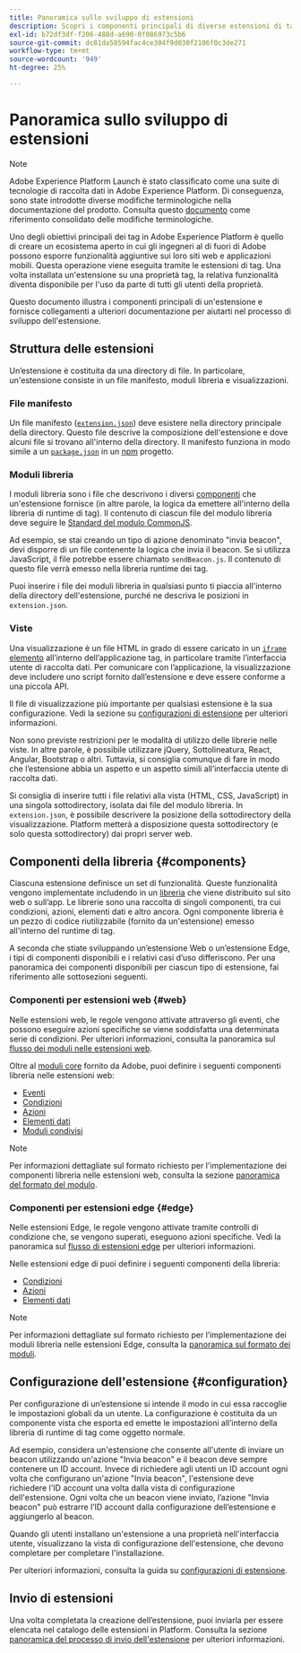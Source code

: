 ```yaml
---
title: Panoramica sullo sviluppo di estensioni
description: Scopri i componenti principali di diverse estensioni di tag e il processo di sviluppo delle stesse in Adobe Experience Platform.
exl-id: b72df3df-f206-488d-a690-0f086973c5b6
source-git-commit: dc81da58594fac4ce304f9d030f2106f0c3de271
workflow-type: tm+mt
source-wordcount: '949'
ht-degree: 25%

---
```


# Panoramica sullo sviluppo di estensioni

>[!NOTE]
>
>Adobe Experience Platform Launch è stato classificato come una suite di tecnologie di raccolta dati in Adobe Experience Platform. Di conseguenza, sono state introdotte diverse modifiche terminologiche nella documentazione del prodotto. Consulta questo [documento](../term-updates.md) come riferimento consolidato delle modifiche terminologiche.

Uno degli obiettivi principali dei tag in Adobe Experience Platform è quello di creare un ecosistema aperto in cui gli ingegneri al di fuori di Adobe possono esporre funzionalità aggiuntive sui loro siti web e applicazioni mobili. Questa operazione viene eseguita tramite le estensioni di tag. Una volta installata un&#39;estensione su una proprietà tag, la relativa funzionalità diventa disponibile per l&#39;uso da parte di tutti gli utenti della proprietà.

Questo documento illustra i componenti principali di un&#39;estensione e fornisce collegamenti a ulteriori documentazione per aiutarti nel processo di sviluppo dell&#39;estensione.

## Struttura delle estensioni

Un’estensione è costituita da una directory di file. In particolare, un&#39;estensione consiste in un file manifesto, moduli libreria e visualizzazioni.

### File manifesto

Un file manifesto ([`extension.json`](./manifest.md)) deve esistere nella directory principale della directory. Questo file descrive la composizione dell&#39;estensione e dove alcuni file si trovano all&#39;interno della directory. Il manifesto funziona in modo simile a un [`package.json`](https://docs.npmjs.com/files/package.json) in un [npm](https://www.npmjs.com/) progetto.

### Moduli libreria

I moduli libreria sono i file che descrivono i diversi [componenti](#components) che un&#39;estensione fornisce (in altre parole, la logica da emettere all&#39;interno della libreria di runtime di tag). Il contenuto di ciascun file del modulo libreria deve seguire le [Standard del modulo CommonJS](https://nodejs.org/api/modules.html#modules-commonjs-modules).

Ad esempio, se stai creando un tipo di azione denominato &quot;invia beacon&quot;, devi disporre di un file contenente la logica che invia il beacon. Se si utilizza JavaScript, il file potrebbe essere chiamato `sendBeacon.js`. Il contenuto di questo file verrà emesso nella libreria runtime dei tag.

Puoi inserire i file dei moduli libreria in qualsiasi punto ti piaccia all&#39;interno della directory dell&#39;estensione, purché ne descriva le posizioni in `extension.json`.

### Viste

Una visualizzazione è un file HTML in grado di essere caricato in un [`iframe` elemento](https://developer.mozilla.org/it-IT/docs/Web/HTML/Element/iframe) all’interno dell’applicazione tag, in particolare tramite l’interfaccia utente di raccolta dati. Per comunicare con l’applicazione, la visualizzazione deve includere uno script fornito dall’estensione e deve essere conforme a una piccola API.

Il file di visualizzazione più importante per qualsiasi estensione è la sua configurazione. Vedi la sezione su [configurazioni di estensione](#configuration) per ulteriori informazioni.

Non sono previste restrizioni per le modalità di utilizzo delle librerie nelle viste. In altre parole, è possibile utilizzare jQuery, Sottolineatura, React, Angular, Bootstrap o altri. Tuttavia, si consiglia comunque di fare in modo che l’estensione abbia un aspetto e un aspetto simili all’interfaccia utente di raccolta dati.

Si consiglia di inserire tutti i file relativi alla vista (HTML, CSS, JavaScript) in una singola sottodirectory, isolata dai file del modulo libreria. In `extension.json`, è possibile descrivere la posizione della sottodirectory della visualizzazione. Platform metterà a disposizione questa sottodirectory (e solo questa sottodirectory) dai propri server web.

## Componenti della libreria {#components}

Ciascuna estensione definisce un set di funzionalità. Queste funzionalità vengono implementate includendo in un [libreria](../ui/publishing/libraries.md) che viene distribuito sul sito web o sull’app. Le librerie sono una raccolta di singoli componenti, tra cui condizioni, azioni, elementi dati e altro ancora. Ogni componente libreria è un pezzo di codice riutilizzabile (fornito da un&#39;estensione) emesso all&#39;interno del runtime di tag.

A seconda che stiate sviluppando un’estensione Web o un’estensione Edge, i tipi di componenti disponibili e i relativi casi d’uso differiscono. Per una panoramica dei componenti disponibili per ciascun tipo di estensione, fai riferimento alle sottosezioni seguenti.

### Componenti per estensioni web {#web}

Nelle estensioni web, le regole vengono attivate attraverso gli eventi, che possono eseguire azioni specifiche se viene soddisfatta una determinata serie di condizioni. Per ulteriori informazioni, consulta la panoramica sul [flusso dei moduli nelle estensioni web](./web/flow.md).

Oltre al [moduli core](./web/core.md) fornito da Adobe, puoi definire i seguenti componenti libreria nelle estensioni web:

* [Eventi](./web/event-types.md)
* [Condizioni](./web/condition-types.md)
* [Azioni](./web/action-types.md)
* [Elementi dati](./web/data-element-types.md)
* [Moduli condivisi](./web/shared.md)

>[!NOTE]
>
>Per informazioni dettagliate sul formato richiesto per l&#39;implementazione dei componenti libreria nelle estensioni web, consulta la sezione [panoramica del formato del modulo](./web/format.md).

### Componenti per estensioni edge {#edge}

Nelle estensioni Edge, le regole vengono attivate tramite controlli di condizione che, se vengono superati, eseguono azioni specifiche. Vedi la panoramica sul [flusso di estensioni edge](./edge/flow.md) per ulteriori informazioni.

Nelle estensioni edge di puoi definire i seguenti componenti della libreria:

* [Condizioni](./edge/condition-types.md)
* [Azioni](./edge/action-types.md)
* [Elementi dati](./edge/data-element-types.md)

>[!NOTE]
>
>Per informazioni dettagliate sul formato richiesto per l’implementazione dei moduli libreria nelle estensioni Edge, consulta la [panoramica sul formato dei moduli](./edge/format.md).

## Configurazione dell&#39;estensione {#configuration}

Per configurazione di un’estensione si intende il modo in cui essa raccoglie le impostazioni globali da un utente. La configurazione è costituita da un componente vista che esporta ed emette le impostazioni all’interno della libreria di runtime di tag come oggetto normale.

Ad esempio, considera un&#39;estensione che consente all&#39;utente di inviare un beacon utilizzando un&#39;azione &quot;Invia beacon&quot; e il beacon deve sempre contenere un ID account. Invece di richiedere agli utenti un ID account ogni volta che configurano un&#39;azione &quot;Invia beacon&quot;, l&#39;estensione deve richiedere l&#39;ID account una volta dalla vista di configurazione dell&#39;estensione. Ogni volta che un beacon viene inviato, l’azione &quot;Invia beacon&quot; può estrarre l’ID account dalla configurazione dell’estensione e aggiungerlo al beacon.

Quando gli utenti installano un&#39;estensione a una proprietà nell&#39;interfaccia utente, visualizzano la vista di configurazione dell&#39;estensione, che devono completare per completare l&#39;installazione.

Per ulteriori informazioni, consulta la guida su [configurazioni di estensione](./configuration.md).

## Invio di estensioni

Una volta completata la creazione dell’estensione, puoi inviarla per essere elencata nel catalogo delle estensioni in Platform. Consulta la sezione [panoramica del processo di invio dell&#39;estensione](./submit/overview.md) per ulteriori informazioni.
